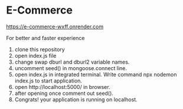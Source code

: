 # E-Commerce
https://e-commerce-wxff.onrender.com


For better and faster experience
 1. clone this repository
 2. open index.js file
 3. change swap dburl and dburl2 variable names.
 4. uncomment seed() in mongoose.connect line. 
 5. open index.js in integrated terminal. Write command npx nodemon index.js to start application.
 6. open http://localhost:5000/ in browser.
 7. after opening once comment out seed().
 8. Congrats! your application is running on localhost. 

